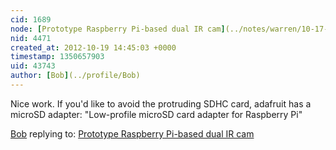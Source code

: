```yaml
---
cid: 1689
node: [Prototype Raspberry Pi-based dual IR cam](../notes/warren/10-17-2012/prototype-raspberry-pi-based-dual-ir-cam)
nid: 4471
created_at: 2012-10-19 14:45:03 +0000
timestamp: 1350657903
uid: 43743
author: [Bob](../profile/Bob)
---
```


Nice work. If you'd like to avoid the protruding SDHC card, adafruit has a microSD adapter: "Low-profile microSD card adapter for Raspberry Pi"





[Bob](../profile/Bob) replying to: [Prototype Raspberry Pi-based dual IR cam](../notes/warren/10-17-2012/prototype-raspberry-pi-based-dual-ir-cam)

